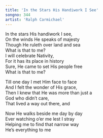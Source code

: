 ```yaml
---
title: 'In the Stars His Handiwork I See'
songno: 344
artist: 'Ralph Carmichael'
---
```

In the stars His handiwork I see,  
On the winds He speaks of majesty  
Though He ruleth over land and sea  
What is that to me?  
I will celebrate Nativity,  
For it has its place in history  
Sure, He came to set His people free  
What is that to me?  
  
Till one day I met Him face to face  
And I felt the wonder of His grace,  
Then I knew that He was more than just a  
God who didn’t care,  
That lived a way out there, and  
  
Now He walks beside me day by day  
Ever watching o’er me lest I stray  
Helping me to find that narrow way  
He’s everything to me  
